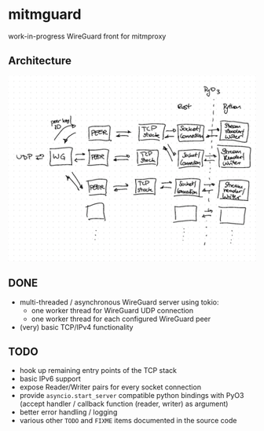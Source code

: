 # mitmguard

work-in-progress WireGuard front for mitmproxy

## Architecture

![](architecture.png)

## DONE

* multi-threaded / asynchronous WireGuard server using tokio:
  * one worker thread for WireGuard UDP connection
  * one worker thread for each configured WireGuard peer
* (very) basic TCP/IPv4 functionality

## TODO

* hook up remaining entry points of the TCP stack
* basic IPv6 support
* expose Reader/Writer pairs for every socket connection
* provide `asyncio.start_server` compatible python bindings with PyO3
  (accept handler / callback function (reader, writer) as argument)
* better error handling / logging
* various other `TODO` and `FIXME` items documented in the source code
